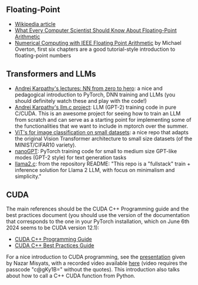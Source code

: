 ## Floating-Point
- [Wikipedia article](https://en.wikipedia.org/wiki/Floating-point_arithmetic)
- [What Every Computer Scientist Should Know About Floating-Point Arithmetic](https://pages.cs.wisc.edu/~david/courses/cs552/S12/handouts/goldberg-floating-point.pdf)
- [Numerical Computing with IEEE Floating Point Arithmetic](https://cosweb1.fau.edu/~jmirelesjames/ODE_course/Numerical_Computing_with_IEEE_Floating_Point_Arithmetic.pdf) by Michael Overton, first six chapters are a good tutorial-style introduction to floating-point numbers

## Transformers and LLMs
- [Andrej Karpathy's lectures: NN from zero to hero](https://github.com/karpathy/nn-zero-to-hero): a nice and pedagogical introduction to PyTorch, DNN training and LLMs (you should definitely watch these and play with the code!)
- [Andrej Karpathy's llm.c project](https://github.com/karpathy/llm.c): LLM (GPT-2) training code in pure C/CUDA. This is an awesome project for seeing how to train an LLM from scratch and can serve as a starting point for implementing some of the functionalities that we want to include in mptorch over the summer.
- [ViT's for image classification on small datasets](https://github.com/s-chh/PyTorch-Vision-Transformer-ViT-MNIST-CIFAR10): a nice repo that adapts the original Vision Transformer architecture to small size datasets (of the MINIST/CIFAR10 variety). 
- [nanoGPT](https://github.com/karpathy/nanoGPT): PyTorch training code for small to medium size GPT-like modes (GPT-2 style) for text generation tasks
- [llama2.c](https://github.com/karpathy/llama2.c): from the repository README: "This repo is a "fullstack" train + inference solution for Llama 2 LLM, with focus on minimalism and simplicity."

## CUDA
The main references should be the CUDA C++ Programming guide and the best practices document (you should use the version of the documentation that corresponds to the one in your PyTorch installation, which on June 6th 2024 seems to be CUDA version 12.1):

- [CUDA C++ Programming Guide](https://docs.nvidia.com/cuda/cuda-c-programming-guide/index.html)
- [CUDA C++ Best Practices Guide](https://docs.nvidia.com/cuda/cuda-c-best-practices-guide/index.html)

For a nice introduction to CUDA programming, see the [presentation](cuda_tutorial_nazar.pdf) given by Nazar Misyats, with a recorded video available [here](https://ubc.zoom.us/rec/share/oEx7T5BmisKQw9jc0VcLMg3fc2bJwhTilOmsekOBoSyuzxSIYLoldj02Y0KLwThE.cE48-5o8GBny4Yn_) (video requires the passcode "c@gKy1B=" without the quotes). This introduction also talks about how to call a C++ CUDA function from Python.